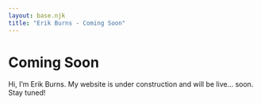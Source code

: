 ```yaml
---
layout: base.njk
title: "Erik Burns - Coming Soon"
---
```


# Coming Soon

Hi, I’m Erik Burns. My website is under construction and will be live... soon. Stay tuned!
